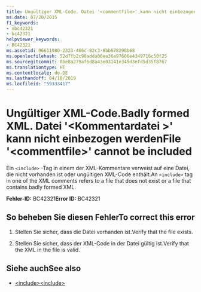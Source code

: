```yaml
---
title: Ungültiger XML-Code. Datei '<commentfile>' kann nicht einbezogen werden
ms.date: 07/20/2015
f1_keywords:
- vbc42321
- bc42321
helpviewer_keywords:
- BC42321
ms.assetid: 96611980-2323-466c-82c3-8bb678290b68
ms.openlocfilehash: 52d7fb2c90adda00ea36a97606e4349716c50f25
ms.sourcegitcommit: 0be8a279af6d8a43e03141e349d3efd5d35f8767
ms.translationtype: HT
ms.contentlocale: de-DE
ms.lasthandoff: 04/18/2019
ms.locfileid: "59333417"
---
```

# <a name="badly-formed-xml-file-commentfile-cannot-be-included"></a><span data-ttu-id="6ac61-103">Ungültiger XML-Code.</span><span class="sxs-lookup"><span data-stu-id="6ac61-103">Badly formed XML.</span></span> <span data-ttu-id="6ac61-104">Datei '\<Kommentardatei >' kann nicht einbezogen werden</span><span class="sxs-lookup"><span data-stu-id="6ac61-104">File '\<commentfile>' cannot be included</span></span>
<span data-ttu-id="6ac61-105">Ein `<include>` -Tag in einem der XML-Kommentare verweist auf eine Datei, die nicht vorhanden ist oder ungültigen XML-Code enthält.</span><span class="sxs-lookup"><span data-stu-id="6ac61-105">An `<include>` tag in one of the XML comments refers to a file that does not exist or a file that contains badly formed XML.</span></span>  
  
 <span data-ttu-id="6ac61-106">**Fehler-ID:** BC42321</span><span class="sxs-lookup"><span data-stu-id="6ac61-106">**Error ID:** BC42321</span></span>  
  
## <a name="to-correct-this-error"></a><span data-ttu-id="6ac61-107">So beheben Sie diesen Fehler</span><span class="sxs-lookup"><span data-stu-id="6ac61-107">To correct this error</span></span>  
  
1. <span data-ttu-id="6ac61-108">Stellen Sie sicher, dass die Datei vorhanden ist.</span><span class="sxs-lookup"><span data-stu-id="6ac61-108">Verify that the file exists.</span></span>  
  
2. <span data-ttu-id="6ac61-109">Stellen Sie sicher, dass der XML-Code in der Datei gültig ist.</span><span class="sxs-lookup"><span data-stu-id="6ac61-109">Verify that the XML in the file is valid.</span></span>  
  
## <a name="see-also"></a><span data-ttu-id="6ac61-110">Siehe auch</span><span class="sxs-lookup"><span data-stu-id="6ac61-110">See also</span></span>

- [<span data-ttu-id="6ac61-111">\<include></span><span class="sxs-lookup"><span data-stu-id="6ac61-111">\<include></span></span>](../../visual-basic/language-reference/xmldoc/include.md)
